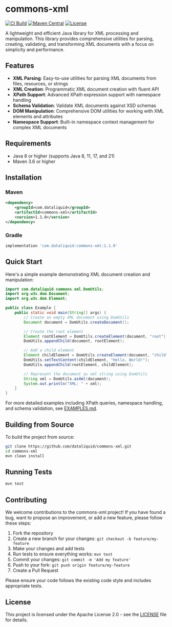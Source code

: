 # commons-xml

[![CI Build](https://github.com/dataliquid/commons-xml/actions/workflows/ci.yml/badge.svg)](https://github.com/dataliquid/commons-xml/actions/workflows/ci.yml)
[![Maven Central](https://maven-badges.herokuapp.com/maven-central/com.dataliquid/commons-xml/badge.svg)](https://maven-badges.herokuapp.com/maven-central/com.dataliquid/commons-xml)
[![License](https://img.shields.io/badge/License-Apache%202.0-blue.svg)](https://opensource.org/licenses/Apache-2.0)

A lightweight and efficient Java library for XML processing and manipulation. This library provides comprehensive utilities for parsing, creating, validating, and transforming XML documents with a focus on simplicity and performance.

## Features

- **XML Parsing**: Easy-to-use utilities for parsing XML documents from files, resources, or strings
- **XML Creation**: Programmatic XML document creation with fluent API
- **XPath Support**: Advanced XPath expression support with namespace handling
- **Schema Validation**: Validate XML documents against XSD schemas
- **DOM Manipulation**: Comprehensive DOM utilities for working with XML elements and attributes
- **Namespace Support**: Built-in namespace context management for complex XML documents

## Requirements

- Java 8 or higher (supports Java 8, 11, 17, and 21)
- Maven 3.6 or higher

## Installation

### Maven
```xml
<dependency>
    <groupId>com.dataliquid</groupId>
    <artifactId>commons-xml</artifactId>
    <version>1.1.0</version>
</dependency>
```

### Gradle
```gradle
implementation 'com.dataliquid:commons-xml:1.1.0'
```

## Quick Start

Here's a simple example demonstrating XML document creation and manipulation:

```java
import com.dataliquid.commons.xml.DomUtils;
import org.w3c.dom.Document;
import org.w3c.dom.Element;

public class Example {
    public static void main(String[] args) {
        // Create an empty XML document using DomUtils
        Document document = DomUtils.createDocument();

        // Create the root element
        Element rootElement = DomUtils.createElement(document, "root");
        DomUtils.appendChild(document, rootElement);

        // Add a child element
        Element childElement = DomUtils.createElement(document, "child");
        DomUtils.setTextContent(childElement, "Hello, World!");
        DomUtils.appendChild(rootElement, childElement);

        // Represent the document as xml string using DomUtils
        String xml = DomUtils.asXml(document);
        System.out.println("XML: " + xml);
    }
}
```

For more detailed examples including XPath queries, namespace handling, and schema validation, see [EXAMPLES.md](EXAMPLES.md).

## Building from Source

To build the project from source:

```bash
git clone https://github.com/dataliquid/commons-xml.git
cd commons-xml
mvn clean install
```

## Running Tests

```bash
mvn test
```

## Contributing

We welcome contributions to the commons-xml project! If you have found a bug, want to propose an improvement, or add a new feature, please follow these steps:

1. Fork the repository
2. Create a new branch for your changes: `git checkout -b feature/my-feature`
3. Make your changes and add tests
4. Run tests to ensure everything works: `mvn test`
5. Commit your changes: `git commit -m 'Add my feature'`
6. Push to your fork: `git push origin feature/my-feature`
7. Create a Pull Request

Please ensure your code follows the existing code style and includes appropriate tests.

## License

This project is licensed under the Apache License 2.0 - see the [LICENSE](LICENSE) file for details.